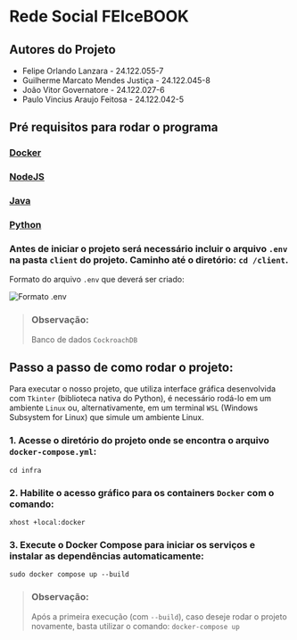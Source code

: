 # Rede Social FEIceBOOK 

## Autores do Projeto
* Felipe Orlando Lanzara - 24.122.055-7
* Guilherme Marcato Mendes Justiça - 24.122.045-8
* João Vitor Governatore - 24.122.027-6
* Paulo Vincius Araujo Feitosa - 24.122.042-5


## Pré requisitos para rodar o programa

### [Docker](https://www.docker.com/)
### [NodeJS](https://nodejs.org/pt/download/current)
### [Java](https://www.oracle.com/java/technologies/downloads/)
### [Python](https://www.python.org/downloads/)
### Antes de iniciar o projeto será necessário incluir o arquivo ```.env``` na pasta ```client``` do projeto. Caminho até o diretório: ```cd /client```.

Formato do arquivo ```.env``` que deverá ser criado:

![Formato .env](https://cdn.discordapp.com/attachments/1372327706980651028/1375306552935845942/image.png?ex=6831358a&is=682fe40a&hm=737ac7936cb6a8ae20efc81406da8bc537a9f79ccffaca688b5c9d200507225c&)
> ### Observação:  
> Banco de dados ```CockroachDB```

## Passo a passo de como rodar o projeto:

Para executar o nosso projeto, que utiliza interface gráfica desenvolvida com ```Tkinter``` (biblioteca nativa do Python), é necessário rodá-lo em um ambiente ```Linux``` ou, alternativamente, em um terminal ```WSL``` (Windows Subsystem for Linux) que simule um ambiente Linux.


### 1.  Acesse o diretório do projeto onde se encontra o arquivo ```docker-compose.yml```:
```cd infra```

### 2. Habilite o acesso gráfico para os containers ```Docker``` com o comando:
```xhost +local:docker```

### 3. Execute o Docker Compose para iniciar os serviços e instalar as dependências automaticamente:
```sudo docker compose up --build```

> ### Observação:  
> Após a primeira execução (com `--build`), caso deseje rodar o projeto novamente, basta utilizar o comando:
> ```docker-compose up```
